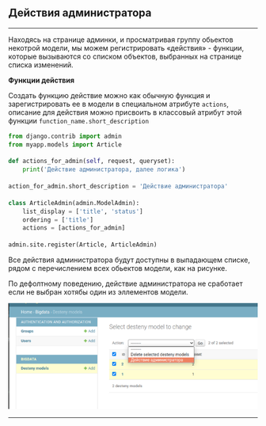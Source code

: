 Действия администратора
---
---

Находясь на странице админки, и просматривая группу обьектов некотрой 
модели, мы можем регистрировать «действия» - функции, которые вызываются
со списком объектов, выбранных на странице списка изменений.

**Функции действия**

Создать функцию действие можно как обычную функция и зарегистрировать ее
в модели в специальном атрибуте `actions`, описание для действия можно
присвоить в классовый атрибут этой функции `function_name.short_description`

```python
from django.contrib import admin
from myapp.models import Article

def actions_for_admin(self, request, queryset):
    print('Действие администратора, далее логика')

action_for_admin.short_description = 'Действие администратора'
    
class ArticleAdmin(admin.ModelAdmin):
    list_display = ['title', 'status']
    ordering = ['title']
    actions = [actions_for_admin]

admin.site.register(Article, ArticleAdmin)
```

Все действия администратора будут доступны в выпадающем списке, рядом с
перечислением всех обьектов модели, как на рисунке.

По дефолтному поведению, действие администратора не сработает если 
не выбран хотябы один из эллементов модели.

![](img/admin_1.png)

---

